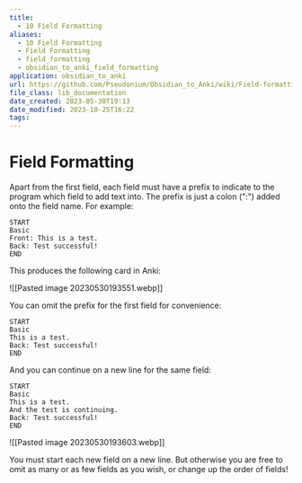 ```yaml
---
title:
  - 10 Field Formatting
aliases:
  - 10 Field Formatting
  - Field Formatting
  - field_formatting
  - obsidian_to_anki_field_formatting
application: obsidian_to_anki
url: https://github.com/Pseudonium/Obsidian_to_Anki/wiki/Field-formatting
file_class: lib_documentation
date_created: 2023-05-30T19:13
date_modified: 2023-10-25T16:22
tags:
---
```

# Field Formatting

Apart from the first field, each field must have a prefix to indicate to the program which field to add text into. The prefix is just a colon (":") added onto the field name. For example:

```
START
Basic
Front: This is a test.
Back: Test successful!
END
```

This produces the following card in Anki:

![[Pasted image 20230530193551.webp]]

You can omit the prefix for the first field for convenience:

```
START
Basic
This is a test.
Back: Test successful!
END
```

And you can continue on a new line for the same field:

```
START
Basic
This is a test.
And the test is continuing.
Back: Test successful!
END
```

![[Pasted image 20230530193603.webp]]

You must start each new field on a new line. But otherwise you are free to omit as many or as few fields as you wish, or change up the order of fields!
